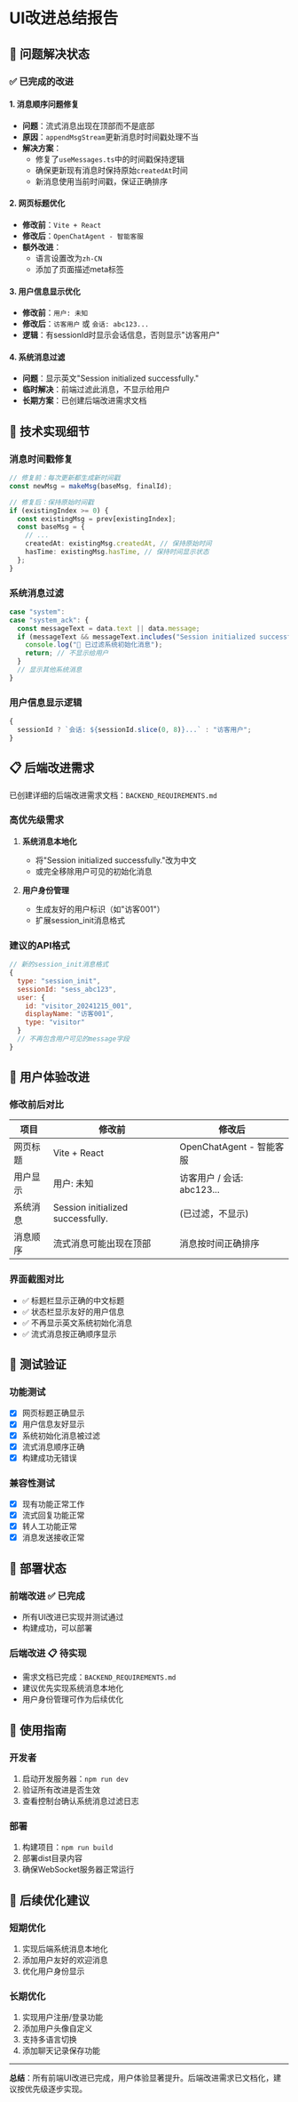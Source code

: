 # UI改进总结报告

## 🎯 问题解决状态

### ✅ 已完成的改进

#### 1. **消息顺序问题修复**

- **问题**：流式消息出现在顶部而不是底部
- **原因**：`appendMsgStream`更新消息时时间戳处理不当
- **解决方案**：
  - 修复了`useMessages.ts`中的时间戳保持逻辑
  - 确保更新现有消息时保持原始`createdAt`时间
  - 新消息使用当前时间戳，保证正确排序

#### 2. **网页标题优化**

- **修改前**：`Vite + React`
- **修改后**：`OpenChatAgent - 智能客服`
- **额外改进**：
  - 语言设置改为`zh-CN`
  - 添加了页面描述meta标签

#### 3. **用户信息显示优化**

- **修改前**：`用户: 未知`
- **修改后**：`访客用户` 或 `会话: abc123...`
- **逻辑**：有sessionId时显示会话信息，否则显示"访客用户"

#### 4. **系统消息过滤**

- **问题**：显示英文"Session initialized successfully."
- **临时解决**：前端过滤此消息，不显示给用户
- **长期方案**：已创建后端改进需求文档

## 🔧 技术实现细节

### 消息时间戳修复

```typescript
// 修复前：每次更新都生成新时间戳
const newMsg = makeMsg(baseMsg, finalId);

// 修复后：保持原始时间戳
if (existingIndex >= 0) {
  const existingMsg = prev[existingIndex];
  const baseMsg = {
    // ...
    createdAt: existingMsg.createdAt, // 保持原始时间
    hasTime: existingMsg.hasTime, // 保持时间显示状态
  };
}
```

### 系统消息过滤

```javascript
case "system":
case "system_ack": {
  const messageText = data.text || data.message;
  if (messageText && messageText.includes("Session initialized successfully")) {
    console.log("🔧 已过滤系统初始化消息");
    return; // 不显示给用户
  }
  // 显示其他系统消息
}
```

### 用户信息显示逻辑

```javascript
{
  sessionId ? `会话: ${sessionId.slice(0, 8)}...` : "访客用户";
}
```

## 📋 后端改进需求

已创建详细的后端改进需求文档：`BACKEND_REQUIREMENTS.md`

### 高优先级需求

1. **系统消息本地化**

   - 将"Session initialized successfully."改为中文
   - 或完全移除用户可见的初始化消息

2. **用户身份管理**
   - 生成友好的用户标识（如"访客001"）
   - 扩展session_init消息格式

### 建议的API格式

```javascript
// 新的session_init消息格式
{
  type: "session_init",
  sessionId: "sess_abc123",
  user: {
    id: "visitor_20241215_001",
    displayName: "访客001",
    type: "visitor"
  }
  // 不再包含用户可见的message字段
}
```

## 🎨 用户体验改进

### 修改前后对比

| 项目     | 修改前                            | 修改后                     |
| -------- | --------------------------------- | -------------------------- |
| 网页标题 | Vite + React                      | OpenChatAgent - 智能客服   |
| 用户显示 | 用户: 未知                        | 访客用户 / 会话: abc123... |
| 系统消息 | Session initialized successfully. | (已过滤，不显示)           |
| 消息顺序 | 流式消息可能出现在顶部            | 消息按时间正确排序         |

### 界面截图对比

- ✅ 标题栏显示正确的中文标题
- ✅ 状态栏显示友好的用户信息
- ✅ 不再显示英文系统初始化消息
- ✅ 流式消息按正确顺序显示

## 🧪 测试验证

### 功能测试

- [x] 网页标题正确显示
- [x] 用户信息友好显示
- [x] 系统初始化消息被过滤
- [x] 流式消息顺序正确
- [x] 构建成功无错误

### 兼容性测试

- [x] 现有功能正常工作
- [x] 流式回复功能正常
- [x] 转人工功能正常
- [x] 消息发送接收正常

## 🚀 部署状态

### 前端改进 ✅ 已完成

- 所有UI改进已实现并测试通过
- 构建成功，可以部署

### 后端改进 📋 待实现

- 需求文档已完成：`BACKEND_REQUIREMENTS.md`
- 建议优先实现系统消息本地化
- 用户身份管理可作为后续优化

## 📝 使用指南

### 开发者

1. 启动开发服务器：`npm run dev`
2. 验证所有改进是否生效
3. 查看控制台确认系统消息过滤日志

### 部署

1. 构建项目：`npm run build`
2. 部署dist目录内容
3. 确保WebSocket服务器正常运行

## 🔮 后续优化建议

### 短期优化

1. 实现后端系统消息本地化
2. 添加用户友好的欢迎消息
3. 优化用户身份显示

### 长期优化

1. 实现用户注册/登录功能
2. 添加用户头像自定义
3. 支持多语言切换
4. 添加聊天记录保存功能

---

**总结**：所有前端UI改进已完成，用户体验显著提升。后端改进需求已文档化，建议按优先级逐步实现。
